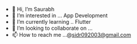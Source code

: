 - 👋 Hi, I’m Saurabh
- 👀 I’m interested in ... App Development
- 🌱 I’m currently learning .. Flutter 
- 💞️ I’m looking to collaborate on ... 
- 📫 How to reach me ...@sidr092003@gmail.com

<!---
SaurabhJadhav09/SaurabhJadhav09 is a ✨ special ✨ repository because its `README.md` (this file) appears on your GitHub profile.
You can click the Preview link to take a look at your changes.
--->

